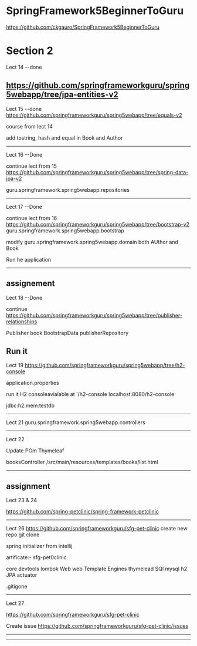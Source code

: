 # SpringFramework5BeginnerToGuru 
https://github.com/ckgauro/SpringFramework5BeginnerToGuru

Section 2
================
Lect 14  --done

https://github.com/springframeworkguru/spring5webapp/tree/jpa-entities-v2
--------

Lect 15 --done
https://github.com/springframeworkguru/spring5webapp/tree/equals-v2

course from lect 14

add tostring, hash and equal in Book and Author

----
Lect 16  --Done

continue lect from 15
https://github.com/springframeworkguru/spring5webapp/tree/spring-data-jpa-v2

guru.springframework.spring5webapp.repositories

------

Lect 17  --Done

continue lect from 16
https://github.com/springframeworkguru/spring5webapp/tree/bootstrap-v2
guru.springframework.spring5webapp.bootstrap

modify
guru.springframework.spring5webapp.domain both AUthor and Book

Run he application

-----

assignement
-----------

Lect 18   --Done

continue
https://github.com/springframeworkguru/spring5webapp/tree/publisher-relationships

Publisher
book
BootstrapData
publisherRepository

Run it
-----------------

Lect 19
https://github.com/springframeworkguru/spring5webapp/tree/h2-console

application.properties

run it
H2 consoleavialable at '/h2-console
localhost:8080/h2-console

jdbc:h2:mem:testdb

-----------------

Lect 21
guru.springframework.spring5webapp.controllers

------------

Lect 22

Update POm Thymeleaf

booksController
/src/main/resources/templates/books/list.html

-----------
assignment
-------------

Lect 23 & 24

https://github.com/spring-petclinic/spring-framework-petclinic
 
 --------
 
 Lect 26
 https://github.com/springframeworkguru/sfg-pet-clinic
 create new repo
 git clone
 
 spring initializer from intellij
 
 artificate:- sfg-pet0clinic
 
 core
    devtools
    lombok
Web
    web
Template Engines
    thymelead
SQl
    mysql
    h2
    JPA
 actuator
 
 
 .gitigone
 
 ---------
 
 Lect 27
 
 https://github.com/springframeworkguru/sfg-pet-clinic
 
 Create issue
 https://github.com/springframeworkguru/sfg-pet-clinic/issues
 
 ------------
 
 


--------
